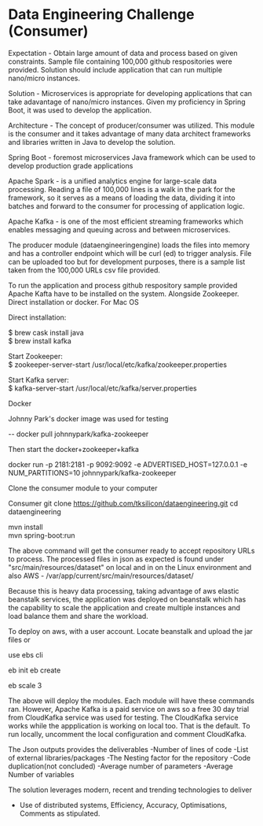 # Data Engineering Challenge (Consumer)

Expectation - Obtain large amount of data and process based on given constraints. Sample file containing 100,000 github respositories were provided. Solution should include application that can run multiple nano/micro instances.

Solution - Microservices is appropriate for developing applications that can take adavantage of nano/micro instances. Given my proficiency in Spring Boot, it was used to develop the application. 

Architecture - The concept of producer/consumer was utilized. This module is the consumer and it takes advantage of many data architect frameworks and libraries written in Java to develop the solution. 

Spring Boot - foremost microservices Java framework which can be used to develop production grade applications

Apache Spark - is a unified analytics engine for large-scale data processing. Reading a file of 100,000 lines is a walk in the park for the framework, so it serves as a means of loading the data, dividing it into batches and forward to the consumer for processing of application logic.

Apache Kafka - is one of the most efficient streaming frameworks which enables messaging and queuing across and between microservices. 

The producer module (dataengineeringengine) loads the files into memory and has a controller endpoint which will be curl (ed) to trigger analysis. File can be uploaded too but for development purposes, there is a sample list taken from the 100,000 URLs csv file provided.

To run the application and process github respository sample provided Apache Kafta have to be installed on the system.  Alongside Zookeeper. Direct installation or docker. For Mac OS

Direct installation:

$ brew cask install java  
$ brew install kafka  

Start Zookeeper:  
$ zookeeper-server-start /usr/local/etc/kafka/zookeeper.properties

Start Kafka server:  
$ kafka-server-start /usr/local/etc/kafka/server.properties

Docker

Johnny Park's docker image was used for testing

-- docker pull johnnypark/kafka-zookeeper

Then start the docker+zookeeper+kafka

docker run -p 2181:2181 -p 9092:9092 -e ADVERTISED_HOST=127.0.0.1  -e NUM_PARTITIONS=10 johnnypark/kafka-zookeeper

Clone the consumer module to your computer

Consumer
git clone https://github.com/tksilicon/dataengineering.git
cd  dataengineering

mvn install  
mvn spring-boot:run  

The above command will get the consumer ready to accept repository URLs to process. The processed files in json as expected is found under "src/main/resources/dataset" on local and in on the Linux environment and also AWS - /var/app/current/src/main/resources/dataset/

Because this is heavy data processing, taking advantage of aws elastic beanstalk services, the application was deployed on beanstalk which has the capability to scale the application and create multiple instances and load balance them and share the workload.

To deploy on aws, with a user account. Locate beanstalk and upload the jar files or 


use ebs cli

eb init
eb create 

eb scale 3 

The above will deploy the modules. Each module will have these commands ran. However, Apache Kafka is a paid service on aws so a free 30 day trial from CloudKafka service was used for testing. The CloudKafka service works while the appplication is working on local too. That is the default. To run locally, uncomment the local configuration and comment CloudKafka. 

The Json outputs provides the deliverables
-Number of lines of code 
-List of external libraries/packages
-The Nesting factor for the repository
-Code duplication(not concluded)
-Average number of parameters 
-Average Number of variables

The solution leverages modern, recent and trending technologies to deliver
- Use of distributed systems, Efficiency, Accuracy, Optimisations, Comments as stipulated.


